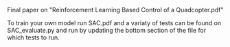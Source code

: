 Final paper on "Reinforcement Learning Based Control of a Quadcopter.pdf"

To train your own model run SAC.pdf and a variaty of tests can be found on SAC_evaluate.py and run by updating the bottom section of the file for which tests to run.
